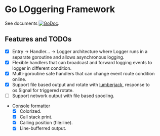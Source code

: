 # Go LOggering Framework

See documents [![GoDoc](https://godoc.org/github.com/jamesruan/golf?status.svg)](https://godoc.org/github.com/jamesruan/golf).

## Features and TODOs
   - [X] Entry -> Handler... -> Logger architecture where Logger runs in a separate goroutine and allows asynchronous logging.
   - [X] Flexible handlers that can broadcast and forward logging events to logger in different condition.
   - [X] Multi-goroutine safe handlers that can change event route condition online.
   - [X] Support file based output and rotate with [lumberjack](https://github.com/natefinch/lumberjack), response to os.Signal for triggered rotate.
   - [ ] Support network output with file based spooling.

   - Console formatter
     - [X] Colorized.
     - [X] Call stack print.
     - [X] Calling position (file:line).
     - [X] Line-bufferred output.
